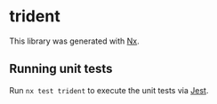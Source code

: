 # trident

This library was generated with [Nx](https://nx.dev).

## Running unit tests

Run `nx test trident` to execute the unit tests via [Jest](https://jestjs.io).
